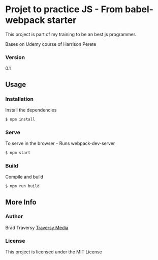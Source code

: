 # Projet to practice JS - From babel-webpack starter

This project is part of my training to be an best js programmer.

Bases on Udemy course of Harrison Perete

### Version

0.1

## Usage

### Installation

Install the dependencies

```sh
$ npm install
```

### Serve

To serve in the browser - Runs webpack-dev-server

```sh
$ npm start
```

### Build

Compile and build

```sh
$ npm run build
```

## More Info

### Author

Brad Traversy
[Traversy Media](http://www.traversymedia.com)

### License

This project is licensed under the MIT License
